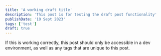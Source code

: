 ```yaml
---
title: 'A working draft title'
description: 'This post is for testing the draft post functionality'
publishDate: '10 Sept 2023'
tags: ['test']
draft: true
---
```


If this is working correctly, this post should only be accessible in a dev environment, as well as any tags that are unique to this post.

